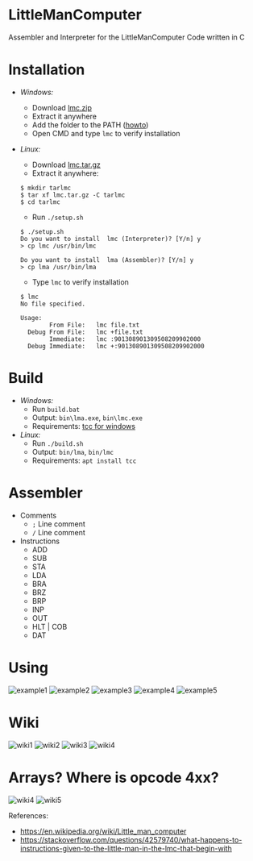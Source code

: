 # LittleManComputer
Assembler and Interpreter for the LittleManComputer Code written in C

# Installation
- *Windows:*
	- Download [lmc.zip](bin/lmc.zip)
	- Extract it anywhere
	- Add the folder to the PATH ([howto](https://windowsloop.com/how-to-add-to-windows-path/))
	- Open CMD and type `lmc` to verify installation
- *Linux:*
	- Download [lmc.tar.gz](bin/lmc.tar.gz)
	- Extract it anywhere:
	```
	$ mkdir tarlmc
	$ tar xf lmc.tar.gz -C tarlmc
	$ cd tarlmc
	```
	
	- Run `./setup.sh`
	```
	$ ./setup.sh
	Do you want to install  lmc (Interpreter)? [Y/n] y
	> cp lmc /usr/bin/lmc

	Do you want to install  lma (Assembler)? [Y/n] y
	> cp lma /usr/bin/lma
	
	```
	
	- Type `lmc` to verify installation
	```
	$ lmc
	No file specified.

	Usage:
	        From File:   lmc file.txt
	  Debug From File:   lmc +file.txt
	        Immediate:   lmc :901308901309508209902000 
	  Debug Immediate:   lmc +:901308901309508209902000

	```

# Build
- *Windows:*
	- Run `build.bat`
	- Output: `bin\lma.exe`, `bin\lmc.exe`
	- Requirements: [tcc for windows](http://download.savannah.gnu.org/releases/tinycc/)
- *Linux:*
	- Run `./build.sh`
	- Output: `bin/lma`, `bin/lmc`
	- Requirements: `apt install tcc`

# Assembler
- Comments
	- `;` Line comment
	- `/` Line comment
- Instructions
	- ADD
	- SUB
	- STA
	- LDA
	- BRA
	- BRZ
	- BRP
	- INP
	- OUT
	- HLT | COB
	- DAT

# Using
![example1](wiki/output1.png)
![example2](wiki/output2.png)
![example3](wiki/output3.png)
![example4](wiki/output4.png)
![example5](wiki/output5.png)

# Wiki
![wiki1](wiki/LittleManComputer.png)
![wiki2](wiki/ExecutionCycle.png)
![wiki3](wiki/Instructions.png)
![wiki4](wiki/Example.png)

# Arrays? Where is opcode 4xx?
![wiki4](wiki/opcode4.png)
![wiki5](wiki/array.png)

References:
- https://en.wikipedia.org/wiki/Little_man_computer
- https://stackoverflow.com/questions/42579740/what-happens-to-instructions-given-to-the-little-man-in-the-lmc-that-begin-with
